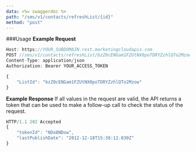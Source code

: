 ```yaml
---
data: <%= swaggerdoc %>
path: "/sms/v1/contacts/refreshList/{id}"
method: "post"
---
```

###Usage
**Example Request**
```js
Host: https://YOUR_SUBDOMAIN.rest.marketingcloudapis.com
POST //sms/v1/contacts/refreshList/bzZ0cENGam1FZUtNX0poTDRYZzhlQTo2Mzow
Content-Type: application/json
Authorization: Bearer YOUR_ACCESS_TOKEN

{
    "ListId": "bzZ0cENGam1FZUtNX0poTDRYZzhlQTo2Mzow"
}
```
**Example Response**
If all values in the request are valid, the API returns a token that can be used to make a follow-up call to check the status of the request.
```js
HTTP/1.1 202 Accepted
{
    "tokenId": "NDo8NDow",
    "lastPublishDate": "2012-12-18T15:38:12.030Z"
}
```